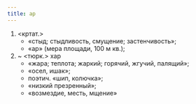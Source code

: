 ```yaml
---
title: ар
---
```


1. <кртат.>
    * «стыд; стыдливость, смущение; застенчивость»;
    * «ар» (мера площади, 100 м кв.);
2. ~ <тюрк.> хар
    * «жара; теплота; жаркий; горячий, жгучий, палящий»;
    * «осел, ишак»;
    * поэтич. «шип, колючка»;
    * «низкий презренный»;
    * «возмездие, месть, мщение»
